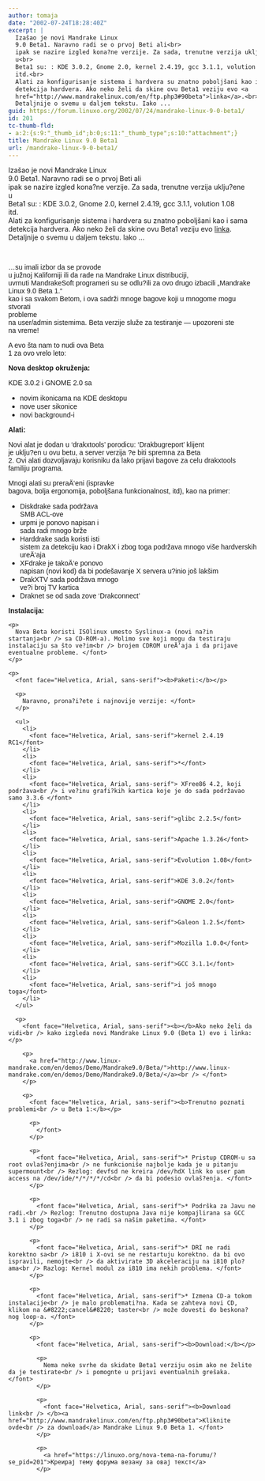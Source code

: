 ```yaml
---
author: tomaja
date: "2002-07-24T18:28:40Z"
excerpt: |
  Izašao je novi Mandrake Linux
  9.0 Beta1. Naravno radi se o prvoj Beti ali<br>
  ipak se nazire izgled kona?ne verzije. Za sada, trenutne verzija uklju?ene
  u<br>
  Beta1 su: : KDE 3.0.2, Gnome 2.0, kernel 2.4.19, gcc 3.1.1, volution 1.08
  itd.<br>
  Alati za konfigurisanje sistema i hardvera su znatno poboljšani kao i sama <br>
  detekcija hardvera. Ako neko želi da skine ovu Beta1 veziju evo <a
  href="http://www.mandrakelinux.com/en/ftp.php3#90beta">linka</a>.<br>
  Detaljnije o svemu u daljem tekstu. Iako ...
guid: https://forum.linuxo.org/2002/07/24/mandrake-linux-9-0-beta1/
id: 201
tc-thumb-fld:
- a:2:{s:9:"_thumb_id";b:0;s:11:"_thumb_type";s:10:"attachment";}
title: Mandrake Linux 9.0 Beta1
url: /mandrake-linux-9-0-beta1/
---
```

Izašao je novi Mandrake Linux  
9.0 Beta1. Naravno radi se o prvoj Beti ali  
ipak se nazire izgled kona?ne verzije. Za sada, trenutne verzija uklju?ene  
u  
Beta1 su: : KDE 3.0.2, Gnome 2.0, kernel 2.4.19, gcc 3.1.1, volution 1.08  
itd.  
Alati za konfigurisanje sistema i hardvera su znatno poboljšani kao i sama  
detekcija hardvera. Ako neko želi da skine ovu Beta1 veziju evo [linka](http://www.mandrakelinux.com/en/ftp.php3#90beta).  
Detaljnije o svemu u daljem tekstu. Iako &#8230;<!--break--></font>

<font face="Helvetica, Arial, sans-serif"><br /> </font>

<font face="Helvetica, Arial, sans-serif">&#8230;su imali izbor da se provode<br /> u južnoj Kaliforniji ili da rade na Mandrake Linux distribuciji, <br /> uvrnuti MandrakeSoft programeri su se odlu?ili za ovo drugo izbacili &#8222;Mandrake<br /> Linux 9.0 Beta 1.&#8220;<br /> kao i sa svakom Betom, i ova sadrži mnoge bagove koji u mnogome mogu stvorati<br /> probleme <br /> na user/admin sistemima. Beta verzije služe za testiranje &#8212; upozoreni ste<br /> na vreme! </font>

<font face="Helvetica, Arial, sans-serif">A evo šta nam to nudi ova Beta<br /> 1 za ovo vrelo leto: </font>

<font face="Helvetica, Arial, sans-serif"><b>Nova desktop okruženja:</b></p> 

<p>
  KDE 3.0.2 i GNOME 2.0 sa </font>
</p>

<ul>
  <li>
    <font face="Helvetica, Arial, sans-serif">novim ikonicama na KDE desktopu</font>
  </li>
  <li>
    <font face="Helvetica, Arial, sans-serif">nove user sikonice</font>
  </li>
  <li>
    <font face="Helvetica, Arial, sans-serif">novi background-i</font>
  </li>
</ul>

<p>
  <font face="Helvetica, Arial, sans-serif"><b>Alati:</b></p> 
  
  <p>
    Novi alat je dodan u &#8216;drakxtools&#8217; porodicu: &#8216;Drakbugreport&#8217; klijent<br /> je uklju?en u ovu betu, a server verzija ?e biti spremna za Beta<br /> 2. Ovi alati dozvoljavaju korisniku da lako prijavi bagove za celu drakxtools<br /> familiju programa. </font>
  </p>
  
  <p>
    <font face="Helvetica, Arial, sans-serif">Mnogi alati su preraÄ‘eni (ispravke<br /> bagova, bolja ergonomija, poboljšana funkcionalnost, itd), kao na primer:<br /> </font>
  </p>
  
  <ul>
    <li>
      <font face="Helvetica, Arial, sans-serif">Diskdrake sada podržava<br /> SMB ACL-ove</font>
    </li>
    <li>
      <font face="Helvetica, Arial, sans-serif">urpmi je ponovo napisan i<br /> sada radi mnogo brže</font>
    </li>
    <li>
      <font face="Helvetica, Arial, sans-serif">Harddrake sada koristi isti<br /> sistem za detekciju kao i DrakX i zbog toga podržava mnogo više hardverskih<br /> ureÄ‘aja</font>
    </li>
    <li>
      <font face="Helvetica, Arial, sans-serif">XFdrake je takoÄ‘e ponovo<br /> napisan (novi kod) da bi podešavanje X servera u?inio još lakšim</font>
    </li>
    <li>
      <font face="Helvetica, Arial, sans-serif">DrakXTV sada podržava mnogo<br /> ve?i broj TV kartica </font>
    </li>
    <li>
      <font face="Helvetica, Arial, sans-serif">Draknet se od sada zove &#8216;Drakconnect&#8217;</font>
    </li>
  </ul>
  
  <p>
    <font face="Helvetica, Arial, sans-serif"><b>Instalacija:</b></p> 
    
    <p>
      Nova Beta koristi ISOlinux umesto Syslinux-a (novi na?in startanja<br /> sa CD-ROM-a). Molimo sve koji mogu da testiraju instalaciju sa što ve?im<br /> brojem CDROM ureÄ‘aja i da prijave eventualne probleme. </font>
    </p>
    
    <p>
      <font face="Helvetica, Arial, sans-serif"><b>Paketi:</b></p> 
      
      <p>
        Naravno, prona?i?ete i najnovije verzije: </font>
      </p>
      
      <ul>
        <li>
          <font face="Helvetica, Arial, sans-serif">kernel 2.4.19 RC1</font>
        </li>
        <li>
          <font face="Helvetica, Arial, sans-serif">*</font>
        </li>
        <li>
          <font face="Helvetica, Arial, sans-serif"> XFree86 4.2, koji podržava<br /> i ve?inu grafi?kih kartica koje je do sada podržavao samo 3.3.6 </font>
        </li>
        <li>
          <font face="Helvetica, Arial, sans-serif">glibc 2.2.5</font>
        </li>
        <li>
          <font face="Helvetica, Arial, sans-serif">Apache 1.3.26</font>
        </li>
        <li>
          <font face="Helvetica, Arial, sans-serif">Evolution 1.08</font>
        </li>
        <li>
          <font face="Helvetica, Arial, sans-serif">KDE 3.0.2</font>
        </li>
        <li>
          <font face="Helvetica, Arial, sans-serif">GNOME 2.0</font>
        </li>
        <li>
          <font face="Helvetica, Arial, sans-serif">Galeon 1.2.5</font>
        </li>
        <li>
          <font face="Helvetica, Arial, sans-serif">Mozilla 1.0.0</font>
        </li>
        <li>
          <font face="Helvetica, Arial, sans-serif">GCC 3.1.1</font>
        </li>
        <li>
          <font face="Helvetica, Arial, sans-serif">i još mnogo toga</font>
        </li>
      </ul>
      
      <p>
        <font face="Helvetica, Arial, sans-serif"><b></b>Ako neko želi da vidi<br /> kako izgleda novi Mandrake Linux 9.0 (Beta 1) evo i linka:</p> 
        
        <p>
          <a href="http://www.linux-mandrake.com/en/demos/Demo/Mandrake9.0/Beta/">http://www.linux-mandrake.com/en/demos/Demo/Mandrake9.0/Beta/</a><br /> </font>
        </p>
        
        <p>
          <font face="Helvetica, Arial, sans-serif"><b>Trenutno poznati problemi<br /> u Beta 1:</b></p> 
          
          <p>
            </font>
          </p>
          
          <p>
            <font face="Helvetica, Arial, sans-serif">* Pristup CDROM-u sa root ovlaš?enjima<br /> ne funkcioniše najbolje kada je u pitanju supermount<br /> Rezlog: devfsd ne kreira /dev/hdX link ko user pam access na /dev/ide/*/*/*/*/cd<br /> da bi podesio ovlaš?enja. </font>
          </p>
          
          <p>
            <font face="Helvetica, Arial, sans-serif">* Podrška za Javu ne radi.<br /> Rezlog: Trenutno dostupna Java nije kompajlirana sa GCC 3.1 i zbog toga<br /> ne radi sa našim paketima. </font>
          </p>
          
          <p>
            <font face="Helvetica, Arial, sans-serif">* DRI ne radi korektno sa<br /> i810 i X-ovi se ne restartuju korektno. da bi ovo ispravili, nemojte<br /> da aktivirate 3D akceleraciju na i810 plo?ama<br /> Razlog: Kernel modul za i810 ima nekih problema. </font>
          </p>
          
          <p>
            <font face="Helvetica, Arial, sans-serif">* Izmena CD-a tokom instalacije<br /> je malo problemati?na. Kada se zahteva novi CD, klikom na &#8222;cancel&#8220; taster<br /> može dovesti do beskona?nog loop-a. </font>
          </p>
          
          <p>
            <font face="Helvetica, Arial, sans-serif"><b>Download:</b></p> 
            
            <p>
              Nema neke svrhe da skidate Beta1 verziju osim ako ne želite da je testirate<br /> i pomognte u prijavi eventualnih grešaka. </font>
            </p>
            
            <p>
              <font face="Helvetica, Arial, sans-serif"><b>Download link<br /> </b><a href="http://www.mandrakelinux.com/en/ftp.php3#90beta">Kliknite ovde<br /> za download</a> Mandrake Linux 9.0 Beta 1. </font>
            </p>
            
            <p>
              <a href="https://linuxo.org/nova-tema-na-forumu/?se_pid=201">Креирај тему форума везану за овај текст</a>
            </p>